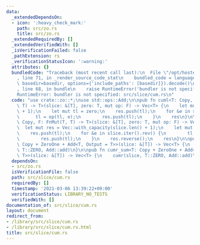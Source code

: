 ```yaml
---
data:
  _extendedDependsOn:
  - icon: ':heavy_check_mark:'
    path: src/zo.rs
    title: src/zo.rs
  _extendedRequiredBy: []
  _extendedVerifiedWith: []
  _isVerificationFailed: false
  _pathExtension: rs
  _verificationStatusIcon: ':warning:'
  attributes: {}
  bundledCode: "Traceback (most recent call last):\n  File \"/opt/hostedtoolcache/Python/3.9.2/x64/lib/python3.9/site-packages/onlinejudge_verify/documentation/build.py\"\
    , line 71, in _render_source_code_stat\n    bundled_code = language.bundle(stat.path,\
    \ basedir=basedir, options={'include_paths': [basedir]}).decode()\n  File \"/opt/hostedtoolcache/Python/3.9.2/x64/lib/python3.9/site-packages/onlinejudge_verify/languages/user_defined.py\"\
    , line 68, in bundle\n    raise RuntimeError('bundler is not specified: {}'.format(path.as_posix()))\n\
    RuntimeError: bundler is not specified: src/slice/cum.rs\n"
  code: "use crate::zo::*;\nuse std::ops::Add;\n\npub fn cuml<T: Copy, F: FnMut(T,\
    \ T) -> T>(slice: &[T], zero: T, mut op: F) -> Vec<T> {\n    let mut res = Vec::with_capacity(slice.len()\
    \ + 1);\n    let mut tl = zero;\n    res.push(tl);\n    for &e in slice {\n  \
    \      tl = op(tl, e);\n        res.push(tl);\n    }\n    res\n}\n\npub fn cumr<T:\
    \ Copy, F: FnMut(T, T) -> T>(slice: &[T], zero: T, mut op: F) -> Vec<T> {\n  \
    \  let mut res = Vec::with_capacity(slice.len() + 1);\n    let mut tl = zero;\n\
    \    res.push(tl);\n    for &e in slice.iter().rev() {\n        tl = op(e, tl);\n\
    \        res.push(tl);\n    }\n    res.reverse();\n    res\n}\n\npub fn cuml_sum<T:\
    \ Copy + ZeroOne + Add<T, Output = T>>(slice: &[T]) -> Vec<T> {\n    cuml(slice,\
    \ T::ZERO, Add::add)\n}\n\npub fn cumr_sum<T: Copy + ZeroOne + Add<T, Output =\
    \ T>>(slice: &[T]) -> Vec<T> {\n    cumr(slice, T::ZERO, Add::add)\n}\n"
  dependsOn:
  - src/zo.rs
  isVerificationFile: false
  path: src/slice/cum.rs
  requiredBy: []
  timestamp: '2021-03-06 13:39:22+09:00'
  verificationStatus: LIBRARY_NO_TESTS
  verifiedWith: []
documentation_of: src/slice/cum.rs
layout: document
redirect_from:
- /library/src/slice/cum.rs
- /library/src/slice/cum.rs.html
title: src/slice/cum.rs
---
```

